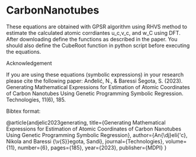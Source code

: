 # CarbonNanotubes
These equations are obtained with GPSR algorithm using RHVS method to estimate the calculated atomic corrdiantes u_c,v_c, and w_C
using DFT.
After downloading define the functions as described in the paper. 
You should also define the CubeRoot function in python script before executing the equations.

Acknowledgement

If you are using these equations (symbolic expressions) in your research please cite the following paper: 
Anđelić, N., & Baressi Šegota, S. (2023). Generating Mathematical Expressions for Estimation of Atomic Coordinates of Carbon Nanotubes Using Genetic Programming Symbolic Regression. Technologies, 11(6), 185.


Bibtex format: 

@article{andjelic2023generating,
  title={Generating Mathematical Expressions for Estimation of Atomic Coordinates of Carbon Nanotubes Using Genetic Programming Symbolic Regression},
  author={An{\dj}eli{\'c}, Nikola and Baressi {\v{S}}egota, Sandi},
  journal={Technologies},
  volume={11},
  number={6},
  pages={185},
  year={2023},
  publisher={MDPI}
}
